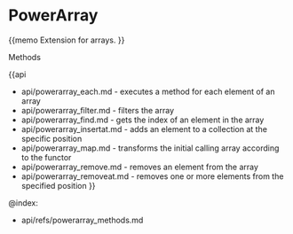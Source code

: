 PowerArray 
=============

{{memo Extension for arrays. }}




<div class='h2'>Methods</div>

{{api
- api/powerarray_each.md - executes a method for each element of an array
- api/powerarray_filter.md - filters the array
- api/powerarray_find.md - gets the index of an element in the array
- api/powerarray_insertat.md - adds an element to a collection at the specific position
- api/powerarray_map.md - transforms the initial calling array according to the functor
- api/powerarray_remove.md - removes an element from the array
- api/powerarray_removeat.md - removes one or more elements from the specified position
}}





@index:
- api/refs/powerarray_methods.md


